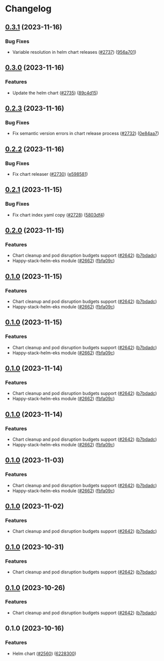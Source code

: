 # Changelog

## [0.3.1](https://github.com/chanzuckerberg/happy/compare/happy-stack-helm-chart-v0.3.0...happy-stack-helm-chart-v0.3.1) (2023-11-16)


### Bug Fixes

* Variable resolution in helm chart releases ([#2737](https://github.com/chanzuckerberg/happy/issues/2737)) ([956a701](https://github.com/chanzuckerberg/happy/commit/956a70109df5e3a06b567308df04d83577e3c77d))

## [0.3.0](https://github.com/chanzuckerberg/happy/compare/happy-stack-helm-chart-v0.2.3...happy-stack-helm-chart-v0.3.0) (2023-11-16)


### Features

* Update the helm chart ([#2735](https://github.com/chanzuckerberg/happy/issues/2735)) ([89c4d15](https://github.com/chanzuckerberg/happy/commit/89c4d159b7bc0191cfd39973b53b3fb63766ed9f))

## [0.2.3](https://github.com/chanzuckerberg/happy/compare/happy-stack-helm-chart-v0.2.2...happy-stack-helm-chart-v0.2.3) (2023-11-16)


### Bug Fixes

* Fix semantic version errors in chart release process ([#2732](https://github.com/chanzuckerberg/happy/issues/2732)) ([0e84aa7](https://github.com/chanzuckerberg/happy/commit/0e84aa73f0bf69206c771a7b80e1fa8a7e833b80))

## [0.2.2](https://github.com/chanzuckerberg/happy/compare/happy-stack-helm-chart-v0.2.1...happy-stack-helm-chart-v0.2.2) (2023-11-16)


### Bug Fixes

* Fix chart releaser ([#2730](https://github.com/chanzuckerberg/happy/issues/2730)) ([e598581](https://github.com/chanzuckerberg/happy/commit/e598581107c79d34d275e2379d1e790797f51812))

## [0.2.1](https://github.com/chanzuckerberg/happy/compare/happy-stack-helm-chart-v0.2.0...happy-stack-helm-chart-v0.2.1) (2023-11-15)


### Bug Fixes

* Fix chart index yaml copy ([#2728](https://github.com/chanzuckerberg/happy/issues/2728)) ([5803df4](https://github.com/chanzuckerberg/happy/commit/5803df46f3f5a9c485c3fbf337c4cb8b0f85fbe6))

## [0.2.0](https://github.com/chanzuckerberg/happy/compare/happy-stack-helm-chart-v0.1.0...happy-stack-helm-chart-v0.2.0) (2023-11-15)


### Features

* Chart cleanup and pod disruption budgets support ([#2642](https://github.com/chanzuckerberg/happy/issues/2642)) ([b7bdadc](https://github.com/chanzuckerberg/happy/commit/b7bdadca2d4cb38220987f0398de88bb217c3b68))
* Happy-stack-helm-eks module ([#2662](https://github.com/chanzuckerberg/happy/issues/2662)) ([fbfa09c](https://github.com/chanzuckerberg/happy/commit/fbfa09ca527cdfdd43dd44e02392688efd4d31d6))

## [0.1.0](https://github.com/chanzuckerberg/happy/compare/happy-stack-helm-chart-v0.1.0...happy-stack-helm-chart-v0.1.0) (2023-11-15)


### Features

* Chart cleanup and pod disruption budgets support ([#2642](https://github.com/chanzuckerberg/happy/issues/2642)) ([b7bdadc](https://github.com/chanzuckerberg/happy/commit/b7bdadca2d4cb38220987f0398de88bb217c3b68))
* Happy-stack-helm-eks module ([#2662](https://github.com/chanzuckerberg/happy/issues/2662)) ([fbfa09c](https://github.com/chanzuckerberg/happy/commit/fbfa09ca527cdfdd43dd44e02392688efd4d31d6))

## [0.1.0](https://github.com/chanzuckerberg/happy/compare/happy-stack-helm-chart-v0.1.0...happy-stack-helm-chart-v0.1.0) (2023-11-15)


### Features

* Chart cleanup and pod disruption budgets support ([#2642](https://github.com/chanzuckerberg/happy/issues/2642)) ([b7bdadc](https://github.com/chanzuckerberg/happy/commit/b7bdadca2d4cb38220987f0398de88bb217c3b68))
* Happy-stack-helm-eks module ([#2662](https://github.com/chanzuckerberg/happy/issues/2662)) ([fbfa09c](https://github.com/chanzuckerberg/happy/commit/fbfa09ca527cdfdd43dd44e02392688efd4d31d6))

## [0.1.0](https://github.com/chanzuckerberg/happy/compare/happy-stack-helm-chart-v0.1.0...happy-stack-helm-chart-v0.1.0) (2023-11-14)


### Features

* Chart cleanup and pod disruption budgets support ([#2642](https://github.com/chanzuckerberg/happy/issues/2642)) ([b7bdadc](https://github.com/chanzuckerberg/happy/commit/b7bdadca2d4cb38220987f0398de88bb217c3b68))
* Happy-stack-helm-eks module ([#2662](https://github.com/chanzuckerberg/happy/issues/2662)) ([fbfa09c](https://github.com/chanzuckerberg/happy/commit/fbfa09ca527cdfdd43dd44e02392688efd4d31d6))

## [0.1.0](https://github.com/chanzuckerberg/happy/compare/happy-stack-helm-chart-v0.1.0...happy-stack-helm-chart-v0.1.0) (2023-11-14)


### Features

* Chart cleanup and pod disruption budgets support ([#2642](https://github.com/chanzuckerberg/happy/issues/2642)) ([b7bdadc](https://github.com/chanzuckerberg/happy/commit/b7bdadca2d4cb38220987f0398de88bb217c3b68))
* Happy-stack-helm-eks module ([#2662](https://github.com/chanzuckerberg/happy/issues/2662)) ([fbfa09c](https://github.com/chanzuckerberg/happy/commit/fbfa09ca527cdfdd43dd44e02392688efd4d31d6))

## [0.1.0](https://github.com/chanzuckerberg/happy/compare/happy-stack-helm-chart-v0.1.0...happy-stack-helm-chart-v0.1.0) (2023-11-03)


### Features

* Chart cleanup and pod disruption budgets support ([#2642](https://github.com/chanzuckerberg/happy/issues/2642)) ([b7bdadc](https://github.com/chanzuckerberg/happy/commit/b7bdadca2d4cb38220987f0398de88bb217c3b68))
* Happy-stack-helm-eks module ([#2662](https://github.com/chanzuckerberg/happy/issues/2662)) ([fbfa09c](https://github.com/chanzuckerberg/happy/commit/fbfa09ca527cdfdd43dd44e02392688efd4d31d6))

## [0.1.0](https://github.com/chanzuckerberg/happy/compare/happy-stack-helm-chart-v0.1.0...happy-stack-helm-chart-v0.1.0) (2023-11-02)


### Features

* Chart cleanup and pod disruption budgets support ([#2642](https://github.com/chanzuckerberg/happy/issues/2642)) ([b7bdadc](https://github.com/chanzuckerberg/happy/commit/b7bdadca2d4cb38220987f0398de88bb217c3b68))

## [0.1.0](https://github.com/chanzuckerberg/happy/compare/happy-stack-helm-chart-v0.1.0...happy-stack-helm-chart-v0.1.0) (2023-10-31)


### Features

* Chart cleanup and pod disruption budgets support ([#2642](https://github.com/chanzuckerberg/happy/issues/2642)) ([b7bdadc](https://github.com/chanzuckerberg/happy/commit/b7bdadca2d4cb38220987f0398de88bb217c3b68))

## [0.1.0](https://github.com/chanzuckerberg/happy/compare/happy-stack-helm-chart-v0.1.0...happy-stack-helm-chart-v0.1.0) (2023-10-26)


### Features

* Chart cleanup and pod disruption budgets support ([#2642](https://github.com/chanzuckerberg/happy/issues/2642)) ([b7bdadc](https://github.com/chanzuckerberg/happy/commit/b7bdadca2d4cb38220987f0398de88bb217c3b68))

## 0.1.0 (2023-10-16)


### Features

* Helm chart ([#2560](https://github.com/chanzuckerberg/happy/issues/2560)) ([6228300](https://github.com/chanzuckerberg/happy/commit/6228300afc71124eaf8d001ac7ac1e528e24f456))
